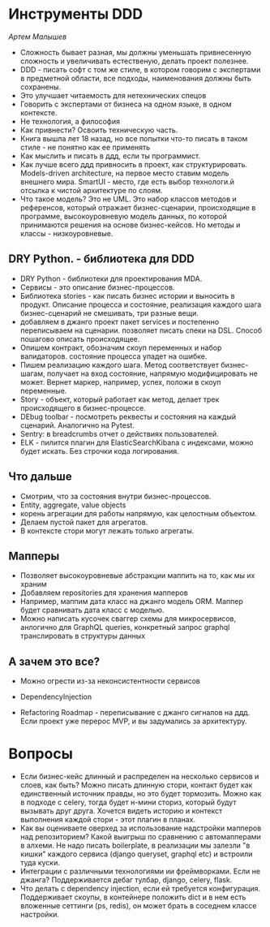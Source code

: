 # Инструменты DDD

*Артем Малышев*

* Сложность бывает разная, мы должны уменьшать привнесенную сложность и увеличивать естественую, делать проект полезнее. 
* DDD - писать софт с том же стиле, в котором говорим с экспертами в предметной области, все подходы, наименования должны быть сохранены. 
* Это улучшает читаемость для нетехнических спецов
* Говорить с экспертами от бизнеса на одном языке, в одном контексте. 
* Не технология, а философия
* Как привнести? Освоить техническую часть. 
* Книга вышла лет 18 назад, но все попытки что-то писать в таком стиле - не понятно как ее применять
* Как мыслить и писать в ддд, если ты программист. 
* Как лучше всего ддд привносить в проект, как структурировать. Models-driven architecture, на первое место ставим модель внешнего мира. SmartUI - место, где есть выбор технологи.й отсылка к чистой архитектуре по слоям. 
* Что такое модель? Это не UML. Это набор классов методов и референсов, который отражает бизнес-сценарии, происходящие в программе, высокоуровневую модель данных, по которой принимаются решения на основе бизнес-кейсов. Но методы и классы - низкоуровневые. 

## DRY Python. - библиотека для DDD

* DRY Python - библиотеки для проектирования MDA. 
* Сервисы - это описание бизнес-процессов. 
* Библиотека stories - как писать бизнес истории и выносить в продукт. Описание процесса и состояние, реализация каждого шага бизнес-сценарий не смешивать, три разные вещи. 
* добавляем в джанго проект пакет services и постепенно переписываем на сценарии. позволяет писать спеки на DSL. Способ пошагово описать происходящее. 
* Опишем контракт, обозначим скоуп переменных и набор валидаторов. состояние процесса упадет на ошибке. 
* Пишем реализацию каждого шага. Метод соответствует бизнес-шагам, получает на вход состояние, напрямую модифицировать не может. Вернет маркер, например, успех, положи в скоуп переменные. 
*  Story - объект, который работает как метод, делает трек происходящего в бизнес-процессе. 
* DEbug toolbar - посмотреть реквесты и состояния на каждый сценарий. Аналогично на Pytest. 
* Sentry: в breadcrumbs отчет о действиях пользователей. 
* ELK - пилится плагин для ElasticSearchKibana с индексами, можно будет искать. Без строчки кода логирования. 

## Что дальше

* Смотрим, что за состояния внутри бизнес-процессов. 
* Entity, aggregate, value objects 
* корень агрегации для работы напрямую, как целостным объектом. 
* Делаем пустой пакет для агрегатов. 
* В контексте стори могут лежать только агрегаты. 

## Мапперы

* Позволяет высокоуровневые абстракции маппить на то, как мы их храним
* Добавляем repositories для хранения мапперов
* Например, маппим дата класс на джанго модель ORM. Маппер будет сравнивать дата класс с моделью. 
* Можно написать кусочек сваггер схемы для микросервисов, анлогично для GraphQL queries, конкретный запрос graphql транслировать в структуры данных

## А зачем это все? 

* Можно огрести из-за неконсистентности сервисов

* DependencyInjection 
* Refactoring Roadmap - переписывание с джанго сигналов на ддд. Если проект уже перерос MVP, и вы задумались за архитектуру. 

# Вопросы

* Если бизнес-кейс длинный и распределен на несколько сервисов и слоев, как быть? Можно писать длинную стори, контакт будет как единственный источник правды, но это будет тормозить. Можно как в подходе с celery, тогда будет н-мини сториз, который будут вызывать друг друга. Хочется видеть историю и контекст выполнения каждой стори - этот плагин в планах. 
* Как вы оцениваете оверхед за использование надстройки мапперов над репозиторием? Какой выигрыш по сравнению с автомапперами в алхеми. Не надо писать boilerplate, в реализации мы залезли "в кишки" каждого сервиса (django queryset, graphql etc) и встроили туда куски. 
* Интеграции с различными технологиями ии фреймворками. Если не джанга? Поддерживается дебаг тулбар, django, celery, flask. 
* Что делать с dependency injection, если ей требуется конфигурация. Поддерживает скоупы, в контейнере положить dict и в нем есть вложенные сеттинги (ps, redis), он может брать в соседнем классе настройки. 
